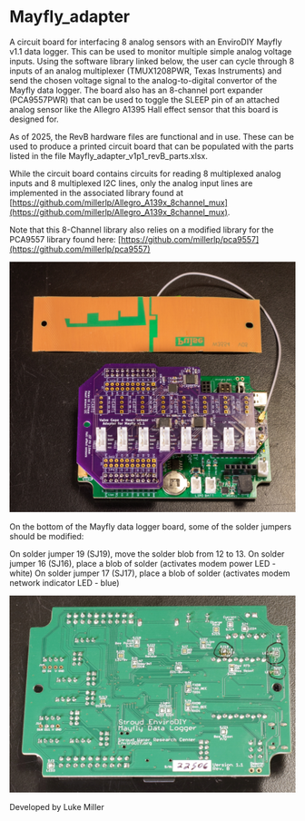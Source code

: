 # Mayfly_adapter
A circuit board for interfacing 8 analog sensors with an EnviroDIY Mayfly v1.1 data logger. 
This can be used to monitor multiple simple analog voltage inputs. Using the software library
linked below, the user can cycle through 8 inputs of an analog multiplexer (TMUX1208PWR, Texas Instruments) and send the chosen
voltage signal to the analog-to-digital convertor of the Mayfly data logger. The board also has
an 8-channel port expander (PCA9557PWR) that can be used to toggle the SLEEP pin of an attached analog
sensor like the Allegro A1395 Hall effect sensor that this board is designed for. 


As of 2025, the RevB hardware files are functional and in use. These can be used to 
produce a printed circuit board that can be populated with the parts listed in the
file Mayfly_adapter_v1p1_revB_parts.xlsx. 

While the circuit board contains circuits for reading 8 multiplexed analog inputs and
8 multiplexed I2C lines, only the analog input lines are implemented in the associated
library found at [https://github.com/millerlp/Allegro_A139x_8channel_mux](https://github.com/millerlp/Allegro_A139x_8channel_mux). 

Note that this 8-Channel library also relies on a modified library for the PCA9557 library 
found here: [https://github.com/millerlp/pca9557](https://github.com/millerlp/pca9557)

![Image of a Mayfly adapter circuit board attached to an EnviroDIY Mayfly v1.1 data logger](/Pictures/_MG_1317-2_sm.jpg)


On the bottom of the Mayfly data logger board, some of the solder jumpers should be 
modified: 

On solder jumper 19 (SJ19), move the solder blob from 12 to 13. 
On solder jumper 16 (SJ16), place a blob of solder (activates modem power LED - white)
On solder jumper 17 (SJ17), place a blob of solder (activates modem network indicator LED - blue)

![Image of the bottom of a Mayfly data logger with solder jumpers circled](/Pictures/Mayfly_jumper_modifications_20230206_sm.JPG)


Developed by Luke Miller
